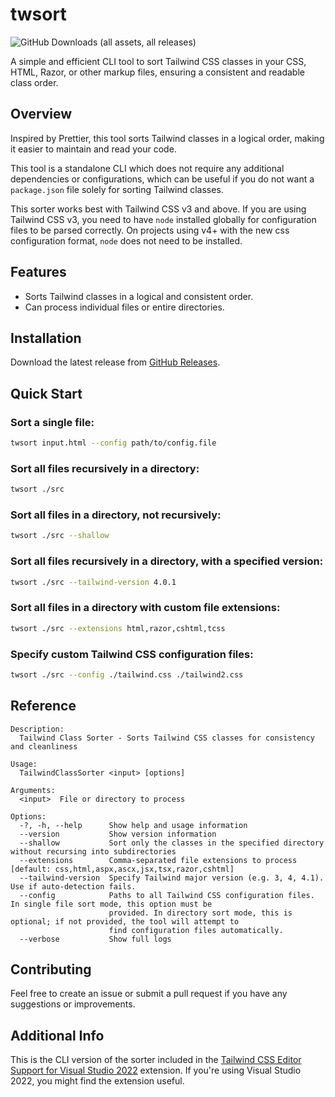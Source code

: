 # twsort

![GitHub Downloads (all assets, all releases)](https://img.shields.io/github/downloads/theron-wang/twsort/total)

A simple and efficient CLI tool to sort Tailwind CSS classes in your CSS, HTML, Razor, or other markup files, ensuring a consistent and readable class order.

## Overview

Inspired by Prettier, this tool sorts Tailwind classes in a logical order, making it easier to maintain and read your code.

This tool is a standalone CLI which does not require any additional dependencies or configurations, which can be useful if you do not want a `package.json` file solely for sorting Tailwind classes.

This sorter works best with Tailwind CSS v3 and above. If you are using Tailwind CSS v3, you need to have `node` installed globally for configuration files to be parsed correctly. On projects using v4+ with the new css configuration format, `node` does not need to be installed.

## Features

- Sorts Tailwind classes in a logical and consistent order.
- Can process individual files or entire directories.

## Installation

Download the latest release from [GitHub Releases](https://github.com/theron-wang/twsort/releases).

## Quick Start

### Sort a single file:

```sh
twsort input.html --config path/to/config.file
```

### Sort all files recursively in a directory:

```sh
twsort ./src
```

### Sort all files in a directory, not recursively:

```sh
twsort ./src --shallow
```

### Sort all files recursively in a directory, with a specified version:

```sh
twsort ./src --tailwind-version 4.0.1
```

### Sort all files in a directory with custom file extensions:

```sh
twsort ./src --extensions html,razor,cshtml,tcss
```

### Specify custom Tailwind CSS configuration files:

```sh
twsort ./src --config ./tailwind.css ./tailwind2.css
```

## Reference

```
Description:
  Tailwind Class Sorter - Sorts Tailwind CSS classes for consistency and cleanliness

Usage:
  TailwindClassSorter <input> [options]

Arguments:
  <input>  File or directory to process

Options:
  -?, -h, --help      Show help and usage information
  --version           Show version information
  --shallow           Sort only the classes in the specified directory without recursing into subdirectories
  --extensions        Comma-separated file extensions to process [default: css,html,aspx,ascx,jsx,tsx,razor,cshtml]
  --tailwind-version  Specify Tailwind major version (e.g. 3, 4, 4.1). Use if auto-detection fails.
  --config            Paths to all Tailwind CSS configuration files. In single file sort mode, this option must be
                      provided. In directory sort mode, this is optional; if not provided, the tool will attempt to
                      find configuration files automatically.
  --verbose           Show full logs
```

## Contributing

Feel free to create an issue or submit a pull request if you have any suggestions or improvements.

## Additional Info

This is the CLI version of the sorter included in the [Tailwind CSS Editor Support for Visual Studio 2022](https://github.com/theron-wang/VS2022-Editor-Support-for-Tailwind-CSS) extension. If you're using Visual Studio 2022, you might find the extension useful.
